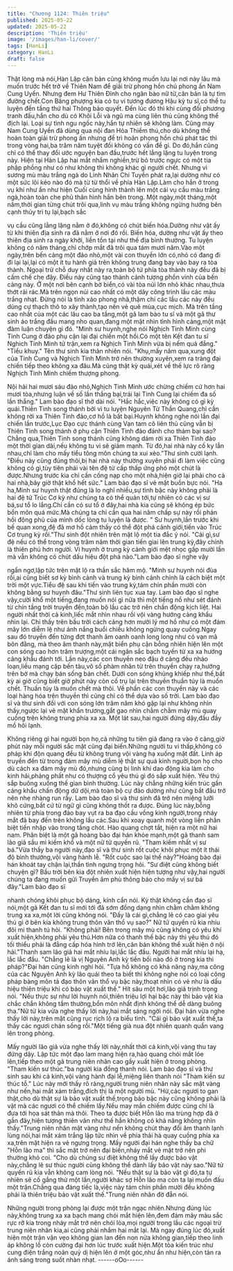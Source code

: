 ```yaml
---
title: "Chương 1124: Thiên triệu"
published: 2025-05-22
updated: 2025-05-22
description: 'Thiên triệu'
image: '/images/han-li/cover/'
tags: [HanLi]
category: HanLi
draft: false
---
```


Thật lòng mà nói,Hàn Lập căn bản cũng không muốn lưu lại nơi
này lâu mà muốn trước hết trở về Thiên Nam để giải trừ phong
hồn chú phong ấn Nam Cung Uyển.
Nhưng đem Hư Thiên Đỉnh cho ngân bào nữ tử,căn bản là tự tìm
đường chết.Con Băng phượng kia có tu vi tương đương Hậu kỳ
tu sĩ,có thể tu luyện đến tầng thứ hai Thông bảo quyết.
Đến lúc đó thì khi cùng đối phương tranh đấu,hắn cho dù có Khôi
Lỗi và ngũ ma cùng liên thủ cũng không thể địch lại.
Loại sự tình ngu ngốc này,hắn tự nhiên sẽ không làm.
Cũng may Nam Cung Uyển đã dùng qua nội đan Hỏa Thiềm
thú,cho dù không thể hoàn toàn giải trừ phong ấn nhưng để trì
hoãn phong hồn chú phát tác thì trong vòng hai,ba trăm năm tuyệt
đối không có vấn đề gì.
Do đó,hắn cũng chỉ có thể thay đổi ước nguyện ban đầu,trước hết
lẳng lặng tu luyện trong này.
Hiện tại Hàn Lập hai mắt nhắm nghiền,trừ bỏ trước ngực có một
tia phập phồng như có như không thì không khác gì người chết.
Nhưng vì sương mù màu trắng ngà do Linh Nhãn Chi Tuyền phát
ra,lại dường như có một sức lôi kéo nào đó mà từ từ thổi về phía
Hàn Lập.Làm cho hắn ở trong vụ khí như ẩn như hiện
Cuối cùng hình thành lên một cái vụ cầu màu trắng ngà,hoàn toàn
che phủ thân hình hắn bên trong.
Một ngày,một tháng,một năm,thời gian từng chút trôi qua,linh vụ
màu trắng không ngừng hướng bên cạnh thủy trì tụ lại,bạch sắc

vụ cầu cũng lẳng lặng nằm ở đó,không có chút biến hóa.Dường
như vật ấy từ khi thiên địa sinh ra đã nằm ở nơi đó rồi.
Biến hóa, dường như vật ấy theo thiên địa sinh ra ngày khởi, liền
tồn tại như thế địa bình thường.
Tu luyện không có năm tháng,chỉ chớp mắt đã trôi qua tám mươi
năm.Vào một ngày,trên bến cảng một đảo nhỏ,một vài con thuyền
lớn có,nhỏ có đang đi đi lại lại,lại có một ít tu hành giả trên không
trung đang bay vào bay ra tòa thành.
Ngoại trừ chỗ duy nhất này ra,toàn bộ tứ phía tòa thành này đều
đã bị cấm chế che đậy.
Điều này cũng tạo thành cảnh tượng phồn vinh của bến cảng này.
Ở một nơi bên cạnh bờ biển,có vài tòa núi lớn nhỏ khác
nhau,thưa thớt rải rác.Mà trên ngọn núi cao nhất có một dãy công
trình lầu các màu trắng nhạt.
Đừng nói là tinh xảo phong nhã,thậm chí các lầu các này đều
dùng cự thạch thô to xây thành,tạo nên vẻ quê mùa,cục mịch.
Mà trên tầng cao nhất của một các lâu cao ba tầng,một gã lam
bào tu sĩ và một gã thư sinh áo trắng đầu mang nho quan,đang
một mặt nhìn tình hình cảng,một mặt đàm luận chuyện gì đó.
"Minh sư huynh,nghe nói Nghịch Tinh Minh cùng Tinh Cung ở đảo
phụ cận lại đại chiến một hồi.Có một tên Kết đan tu sĩ Nghich Tinh
Minh tử trận,xem ra Nghịch Tinh Minh vừa bị nếm quả đắng."
"Tiểu khuy."
Tên thư sinh kia thản nhiên nói.
"Khụ,mấy năm qua,xung đột của Tinh Cung và Nghịch Tinh Minh
trở nên thường xuyên,xem ra tràng đại chiến tiếp theo không xa
đâu.Mà cũng thật kỳ quái,xét về thế lực rõ ràng Nghịch Tinh Minh
chiếm thượng phong.

Nội hải hai mươi sáu đảo nhỏ,Nghịch Tinh Minh ước chừng chiếm
cứ hơn hai mươi tòa,nhưng luận về số lần thắng bại,trái lại Tinh
Cung lại chiếm đa số lần thắng." Lam bào đạo sĩ thở dài nói.
"Hắc hắc,việc này không có gì kỳ quái.Thiên Tinh song thánh bởi
vì tu luyện Nguyên Từ Thần Quang,chỉ cần không rời xa Thiên
Tinh đảo,cơ hồ là bất bại.Huynh không nghe nói lần đại chiến lần
trước,Lục Đạo cực thánh cùng Vạn tam cô liên thủ cũng vẫn bị
Thiên Tinh song thánh ở phụ cận Thiên Tinh đảo đánh cho thảm
bại sao?
Chẳng qua,Thiên Tinh song thánh cũng không dám rời xa Thiên
Tinh đảo một thời gian dài,nếu không tu vi sẽ giảm mạnh.
Từ đó,hai nhà này cố ky lẫn nhau,chỉ làm cho mấy tiểu tông môn
chúng ta xui xẻo."Thư sinh cười lạnh.
"Điều này cũng đúng thôi,bị hai nhà này thường xuyên phái đi làm
việc cũng không có gì,tùy tiên phái vài tên đệ tử cấp thấp ứng phó
một chút là được.Nhưng trước kia chỉ cần cống nạp cho một
nhà,hiện giờ lại phải cho cả hai nhà,bây giờ thật khổ hết sức."
Lam bào đạo sĩ vẻ mặt buồn bực nói.
"Ha ha,Minh sư huynh thật đúng là lo nghĩ nhiều,sự tình bậc này
không phải là hai đệ tử Trúc Cơ kỳ như chúng ta có thể quản
tới,tự nhiên có các vị sư bá,sư tổ lo lắng.Chỉ cần có sư tổ ở
đây,hai nhà kia cũng sẽ không ép bức bổn môn quá mức.Mà
chúng ta chỉ cần qua hai năm chấp sự này rồi phản hồi động phủ
của mình dốc lòng tu luyện là được.
" Sư huynh,lần trước khi bế quan xong,đệ đã mơ hồ cảm thấy có
thể đột phá cảnh giới,tiến vào Trúc Cơ trung kỳ rồi."Thư sinh đột
nhiên trên mặt lộ một tia đắc ý nói.
"Cái gì,sư đệ nếu có thể trong vòng trăm năm thời gian tiến giai
lên trung kỳ,đây chính là thiên phú hơn người.
Vi huynh ở trung kỳ cảnh giới mệt nhọc gấp mười lần mà vẫn
không có chút dấu hiệu đột phá nào."Lam bào đạo sĩ nghe vậy

ngẩn ngơ,lập tức trên mặt lộ ra thần sắc hâm mộ.
"Minh sư huynh nói đùa rồi,ai cũng biết sơ kỳ bình cảnh và trung
kỳ bình cảnh chính là cách biệt một trời một vực.Tiểu đệ sau khi
tiến vào trung kỳ,tám chín phần mười còn không bằng sư huynh
đâu."Thư sinh liên tục xua tay.
Lam bào đạo sĩ nghe vậy,cười khổ một tiếng,đang muốn nói gì
nữa thì một tiếng nổ như sét đánh từ chín tầng trời truyền
đến,toàn bộ lầu các trở nên chấn động kịch liệt.
Hai người nhất thời cả kinh,liếc mắt nhìn nhau rồi vội vàng hướng
cảng khẩu nhìn lại.
Chỉ thấy trên bầu trời cách cảng hơn mười lý mơ hồ như có một
đám mây lớn diễm lệ như ánh nắng buổi chiều không ngừng quay
cuồng.Ngay sau đó truyền đến từng đợt thanh âm oanh oanh long
long như có vạn mã bôn đằng, mà theo âm thanh này,mặt biển
phụ cận bỗng nhiên hiện lên một con sóng cao hơn trăm
trượng,một cái ngân sắc bạch tuyến từ xa xa hướng cảng khẩu
đánh tới.
Lần này,các con thuyền neo đậu ở cảng đều nháo loạn,liều mạng
cập bến tàu,vô số phàm nhân từ trên thuyền chạy ra,hướng trên
bờ mà chạy bán sống bán chết.
Dưới con sóng khủng khiếp như thế,bất kỳ ai giờ cũng biết giờ
phút này còn cố trụ lại trên thuyền thuần túy là muốn chết.
Thuần túy là muốn chết mà thôi.
Về phần các con thuyền này và các loại hàng hóa trên thuyền thì
cũng chỉ có thể dựa vào số trời.
Lam bào đạo sĩ và thư sinh đối với con sóng lớn trăm năm khó
gặp lại như không nhìn thấy,ngược lại vẻ mặt khẩn trương,gắt gao
nhìn chằm chằm mây mù quay cuồng trên không trung phía xa
xa.
Một lát sau,hai người đứng dậy,đầu đầy mồ hôi lạnh.

Không riêng gì hai người bọn họ,cả những tu tiên giả đang ra vào
ở cảng,giờ phút này mỗi người sắc mặt cũng đại biến.Những
người tu vi thấp,không có pháp khí độn quang đều từ không trung
vội vàng hạ xuống mặt đất.
Linh áp truyền đến từ trong đám mây mù diễm lệ thật sự quá kinh
người,bọn họ cho dù cách xa đám mây mù đó,nhưng cũng bị linh
khí dao động kia làm cho kinh hãi,phảng phất như có thượng cổ
yêu thú gì đó sắp xuất hiện.
Yêu thú sắp buông xuống thế gian bình thường.
Lúc này chẳng những kiến trúc gần cảng khẩu chấn động dữ
dội,mà toàn bộ cự đảo dường như cũng bắt đầu trở nên nhẹ
nhàng run rẩy.
Lam bào đạo sĩ và thư sinh đã trở nên miệng lưỡi khô cứng,bất cứ
từ ngữ gì cũng không thốt ra được.
Đúng lúc này,bỗng nhiên từ phía trong đảo bay vụt ra ba đạo cầu
vồng kinh người,trong nháy mắt đã bay đến trên không lầu
các.Sau khi xoay quanh một vòng liền phân biệt tiến nhập vào
trong tầng chót.
Hào quang chợt tắt, hiện ra một nữ hai nam.
Phân biệt là một gã hoàng bào đại hán khỏe mạnh,một gã thanh
sam lão giả sầu mi kiếm khổ và một nữ tử quyến rũ.
"Tham kiếm nhất vị sư bá."Vừa thấy ba người này,đạo sĩ và thư
sinh rốt cuộc khôi phục một ít thái độ bình thường,vội vàng hành
lễ.
"Rốt cuộc sao lại thế này?"Hoàng bào đại hán khoát tay chặn
lại,thần tình ngưng trọng hỏi.
"Sư điệt cũng không biết chuyện gì? Bầu trời bên kia đột nhiên
xuất hiện hiện tượng như vậy,hai người chúng ta đang muốn gửi
Truyền âm phù thông báo cho mấy vị sư bá đây."Lam bào đạo sĩ

nhanh chóng khôi phục bộ dáng, kính cẩn nói.
Kỳ thật không cần đạo sĩ nói,một gã Kết đan tu sĩ mới tới đã sớm
đồng dạng nhìn chằm chằm không trung xa xa,một lời cũng không
nói.
"Đấy là cái gì,chẳng lẽ có cao giai yêu thú gì ở bên kia không
trung thôn vân thổ vụ sao?"
Nữ tử quyến rũ kia nhíu đôi mi thanh tú hỏi.
"Không phải!
Bên trong mây mù cũng không có yêu khí xuất hiện,không phải
yêu thú.Hơn nữa có thanh thế bậc này thì yêu thú đó tối thiểu
phải là đẳng cấp hóa hình trở lên,căn bản không thể xuất hiện ở
nội hải."Thanh sam lão giả hai mắt nhíu lại,lắc lắc đầu.
Người hai mắt nhíu lại hạ, lắc lắc đầu.
"Chẳng lẽ là vị Nguyên Anh kỳ tiền bối nào đó ở trong kia thi
pháp?"Đại hán cũng kinh nghi hỏi.
"Tựa hồ không có khả năng này,ma công của các Nguyên Anh kỳ
lão quái theo ta biết thì không nghe nói có loại công pháp bàng
môn tả đạo thôn vân thổ vụ bậc này,thoạt nhìn có vẻ như là dấu
hiệu thiên triệu khi có bảo vật xuất thế."
Hít sâu một hơi,lão giả trịnh trọng nói.
"Nếu thực sự như lời huynh nói,thiên triệu lợi hại bậc này thì bảo
vật kia chắc chắn không tầm thường,bổn môn nhất định không
thể dễ dàng buông tha."Nữ tử kia vừa nghe thấy lời này,hai mắt
sáng ngời nói.
Đại hán vừa nghe thấy lời này,trên mặt cũng rục rịch lộ ra biểu
tình.
"Cái gì bảo vật xuất thế,ta thấy các ngươi chán sống rồi."Một
tiếng già nua đột nhiên quanh quẩn vang lên trong phòng.

Mấy người lão giả vừa nghe thấy lời này,nhất thời cả kinh,vội vàng
thu tay đứng dậy.
Lập tức một đạo lam mang hiện ra,hào quang chói mắt lóe
lên,tiếp theo một gã trung niên nhân cao gầy xuất hiện ở trong
phòng.
"Tham kiến sư thúc."ba người kia đồng thanh nói.
Lam bào đạo sĩ và thư sinh sau khi cả kinh,vội vàng hành đại
lễ,miệng liên thanh nói "Tham kiến sư thúc tổ."
Lúc này mới thấy rõ ràng,người trung niên nhân này sắc mặt vàng
như nến,hai mắt xám trắng,đích thị là một người mù.
"Hừ,các ngươi to gan thật,cho dù thật sự là bảo vật xuất thế,trọng
bảo bậc này cũng không phải là vật mà các ngươi có thể chiếm
lấy.Nếu may mắn chiếm được cũng chỉ là đưa tới họa sát thân mà
thôi.
Theo ta được biết Hỗn lão ma trùng hợp đã ở gần đây,hiện tượng
thiên văn như thế hắn không có khả năng không nhìn thấy."Trung
niên nhân mặt vàng như nến không chút thay đổi âm thanh lạnh
lùng nói,hai mắt xám trắng lập tức nhìn về phía thải hà quay
cuồng phía xa xa,trên mặt hiện ra vẻ ngưng trọng.
Mấy người đại hán nghe thấy ba chữ "Hỗn lão ma" thì sắc mặt trở
nên đại biến,nháy mắt vẻ mặt trở nên phi thường khó coi.
"Cho dù chúng sư điệt không thể lấy được bảo vật này,chẳng lẽ
sư thúc người cũng không thể dành lấy bảo vật này sao."Nữ tử
quyến rũ kia vẫn không cam lòng nói.
"Nếu thật sự là bảo vật gì đó,ta tự nhiên sẽ cố gắng thử một
lần,người khác sợ Hỗn lão ma còn ta lại muốn đấu một
trận.Chẳng qua đáng tiếc là,việc này tám chín phần mười đều
không phải là thiên triệu bảo vật xuất thế."Trung niên nhân đờ đẫn
nói.

Những người trong phòng lại được một trận ngạc nhiên.Nhưng
đúng lúc này,không trung xa xa bạch mang chói mắt hiện lên,đem
đám mây màu sắc rực rỡ kia trong nháy mắt trở nên chói lòa,mọi
người trong lầu các ngoại trừ trung niên nhân kia,ai cũng phải
nhắm hai mắt lại.
Mà ngay đúng lúc đó,xuất hiện một trận vặn vẹo không gian lan
đến non nửa không gian,tiếp theo linh áp không lồ còn cường đại
hơn lúc trước xuất hiện.Một tòa kiến trúc như cung điện trắng
noãn quỷ dị hiện lên ở một góc,như ẩn như hiện,còn tản ra ánh
sáng trong suốt nhàn nhạt.
------oOo------
